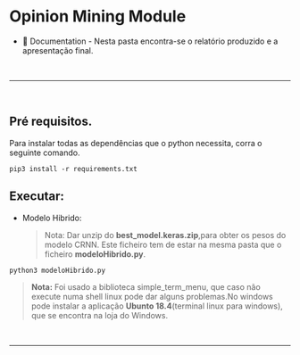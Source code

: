# Opinion Mining Module


- :open_file_folder: Documentation - Nesta pasta encontra-se o relatório produzido e a apresentação final.

<br />
<hr />
<br />

## Pré requisitos.
Para instalar todas as dependências que o python necessita, corra o seguinte comando.

```
pip3 install -r requirements.txt
```

## Executar:

- Modelo Hibrido: <br />
     > Nota: Dar unzip do **best_model.keras.zip**,para obter os pesos do modelo CRNN. Este ficheiro tem de estar na mesma pasta que o ficheiro **modeloHibrido.py**.

```
python3 modeloHibrido.py
```

> **Nota:** Foi usado a biblioteca simple_term_menu, que caso não execute numa shell linux pode dar alguns problemas.No windows pode instalar a aplicação **Ubunto 18.4**(terminal linux para windows), que se encontra na loja do Windows. 

<br />
<hr />
<br />



